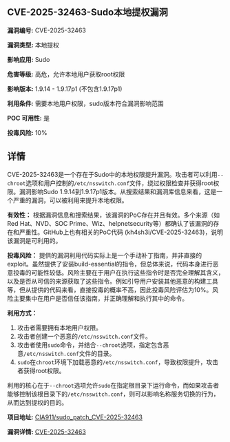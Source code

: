 ## CVE-2025-32463-Sudo本地提权漏洞

**漏洞编号:** CVE-2025-32463

**漏洞类型:** 本地提权

**影响应用:** Sudo

**危害等级:** 高危，允许本地用户获取root权限

**影响版本:** 1.9.14 - 1.9.17p1 (不包含1.9.17p1)

**利用条件:** 需要本地用户权限，sudo版本符合漏洞影响范围

**POC 可用性:** 是

**投毒风险:** 10%

## 详情

CVE-2025-32463是一个存在于Sudo中的本地权限提升漏洞。攻击者可以利用`--chroot`选项和用户控制的`/etc/nsswitch.conf`文件，绕过权限检查并获得root权限。漏洞影响Sudo 1.9.14到1.9.17p1版本。从搜索结果和漏洞库信息来看，这是一个严重的漏洞，可以被利用来提升本地权限。

**有效性：**
根据漏洞信息和搜索结果，该漏洞的PoC存在并且有效。多个来源（如Red Hat、NVD、SOC Prime、Wiz、helpnetsecurity等）都确认了该漏洞的存在和严重性。GitHub上也有相关的PoC代码 (kh4sh3i/CVE-2025-32463)，说明该漏洞是可利用的。

**投毒风险：**
提供的漏洞利用代码实际上是一个手动补丁指南，并非直接的exploit。虽然提供了安装build-essential的指令，但总体来说，代码本身进行恶意投毒的可能性较低。风险主要在于用户在执行这些指令时是否完全理解其含义，以及是否从可信的来源获取了这些指令。例如引导用户安装其他恶意的构建工具等，但从提供的代码来看，直接投毒的概率不高，因此投毒风险评估为10%。风险主要集中在用户是否信任该指南，并正确理解和执行其中的命令。

**利用方式：**
1.  攻击者需要拥有本地用户权限。
2.  攻击者创建一个恶意的`/etc/nsswitch.conf`文件。
3.  攻击者使用`sudo`命令，并结合`--chroot`选项，指定包含恶意`/etc/nsswitch.conf`文件的目录。
4.  `sudo`在`chroot`环境下加载恶意的`/etc/nsswitch.conf`，导致权限提升，攻击者获得root权限。

利用的核心在于`--chroot`选项允许`sudo`在指定根目录下运行命令，而如果攻击者能够控制该根目录下的`/etc/nsswitch.conf`，则可以影响名称服务切换的行为，从而达到提权的目的。

**项目地址:** [CIA911/sudo_patch_CVE-2025-32463](https://github.com/CIA911/sudo_patch_CVE-2025-32463)

**漏洞详情:** [CVE-2025-32463](https://nvd.nist.gov/vuln/detail/CVE-2025-32463)